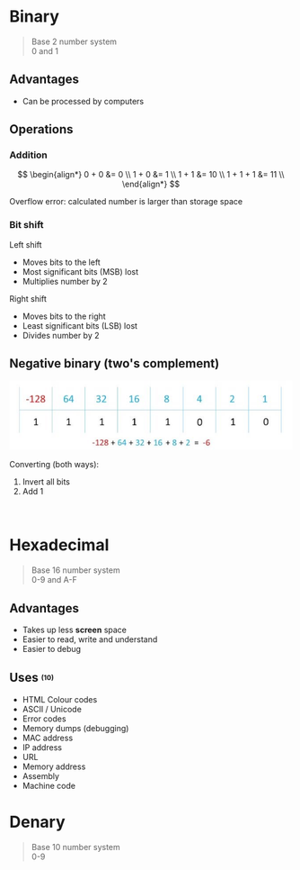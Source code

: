 # Binary

> Base 2 number system \
> 0 and 1

## Advantages

-   Can be processed by computers

## Operations

### Addition

$$
\begin{align*}
  0 + 0 &= 0 \\
  1 + 0 &= 1 \\
  1 + 1 &= 10 \\
  1 + 1 + 1 &= 11 \\
\end{align*}
$$

Overflow error: calculated number is larger than storage space

### Bit shift

<p></p>
Left shift

-   Moves bits to the left
-   Most significant bits (MSB) lost
-   Multiplies number by 2

<p></p>
Right shift

-   Moves bits to the right
-   Least significant bits (LSB) lost
-   Divides number by 2

## Negative binary (two's complement)

![Two's complement with value of each bit shown](../images/twos-complement.jpg)

<p></p>
Converting (both ways):

1. Invert all bits
2. Add 1

<br>

# Hexadecimal

> Base 16 number system \
> 0-9 and A-F

## Advantages

-   Takes up less **screen** space
-   Easier to read, write and understand
-   Easier to debug

## Uses <small><sup><sub>(10)</sub></sup></small>

-   HTML Colour codes
-   ASCII / Unicode
-   Error codes
-   Memory dumps (debugging)
-   MAC address
-   IP address
-   URL
-   Memory address
-   Assembly
-   Machine code

# Denary

> Base 10 number system \
> 0-9
